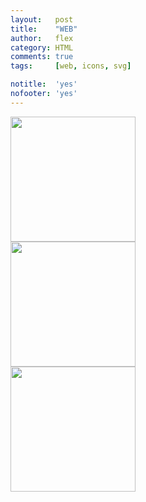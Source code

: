 ```yaml
---
layout:   post
title:    "WEB"
author:   flex
category: HTML
comments: true
tags:     [web, icons, svg]

notitle:  'yes'
nofooter: 'yes'
---
```


<a href="https://fleischmann.hu"><img style="width: 200px;" src="https://img.shields.io/website-up-down-green-red/https/fleischmann.hu.svg?label=fleischmann.hu"></a>
<br>
<a href="https://gyorgy.fleischmann.hu"><img style="width: 200px;" src="https://img.shields.io/website-up-down-green-red/https/gyorgy.fleischmann.hu.svg?label=gyorgy.fleischmann.hu"></a>
<br>
<a href="https://apuka.fleischmann.hu"><img style="width: 200px;" src="https://img.shields.io/website-up-down-green-red/https/apuka.fleischmann.hu.svg?label=apuka.fleischmann.hu"></a><br>